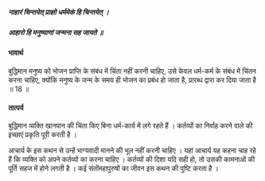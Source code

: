 ##### नाहारं चिन्तयेत् प्राज्ञो धर्ममेकं हि चिन्तयेत् ।
##### आहारो हि मनुष्याणां जन्मना सह जायते ॥

#### भावार्थ

बुद्धिमान मनुष्य को भोजन प्राप्ति के संबंध में चिंता नहीं करनी चाहिए, उसे केवल धर्म-कर्म के संबंध में चिंतन करना चाहिए, क्योंकि मनुष्य के जन्म के समय ही भोजन का प्रबंध हो जाता है, प्रारब्ध द्वारा कर दिया जाता है ॥ 18 ॥

#### तात्पर्य

बुद्धिमान व्यक्ति खानपान की चिंता किए बिना धर्म-कार्य में लगे रहते हैं । कर्तव्यों का निर्वाह करने वाले की इच्छाएं प्रकृति पूरी करती है ।

आचार्य के इस कथन से उन्हें भाग्यवादी मानने की भूल नहीं करनी चाहिए । यहां आचार्य यह कहना चाह रहे हैं कि व्यक्ति को अपने कर्तव्यों का करना चाहिए । कर्तव्यों की दिशा यदि सही हो, तो उसकी कामनाओं की पूर्ति सहज में होने लगती है । कई संतोंमहापुरुषों का जीवन इस कथन की पुष्टि करता है ।